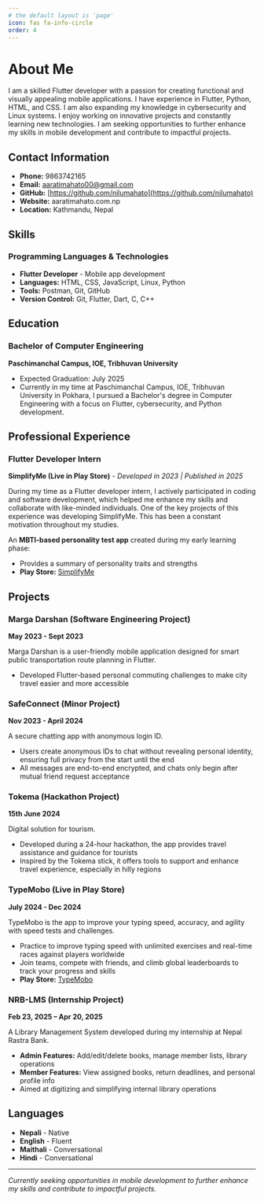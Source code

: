 ```yaml
---
# the default layout is 'page'
icon: fas fa-info-circle
order: 4
---
```


# About Me

I am a skilled Flutter developer with a passion for creating functional and visually appealing mobile applications. I have experience in Flutter, Python, HTML, and CSS. I am also expanding my knowledge in cybersecurity and Linux systems. I enjoy working on innovative projects and constantly learning new technologies. I am seeking opportunities to further enhance my skills in mobile development and contribute to impactful projects.

## Contact Information

- **Phone:** 9863742165
- **Email:** aaratimahato00@gmail.com
- **GitHub:** [https://github.com/nilumahato](https://github.com/nilumahato)
- **Website:** aaratimahato.com.np
- **Location:** Kathmandu, Nepal

## Skills

### Programming Languages & Technologies
- **Flutter Developer** - Mobile app development
- **Languages:** HTML, CSS, JavaScript, Linux, Python
- **Tools:** Postman, Git, GitHub
- **Version Control:** Git, Flutter, Dart, C, C++

## Education

### Bachelor of Computer Engineering
**Paschimanchal Campus, IOE, Tribhuvan University**
- Expected Graduation: July 2025
- Currently in my time at Paschimanchal Campus, IOE, Tribhuvan University in Pokhara, I pursued a Bachelor's degree in Computer Engineering with a focus on Flutter, cybersecurity, and Python development.

## Professional Experience

### Flutter Developer Intern
**SimplifyMe (Live in Play Store)** - *Developed in 2023 | Published in 2025*

During my time as a Flutter developer intern, I actively participated in coding and software development, which helped me enhance my skills and collaborate with like-minded individuals. One of the key projects of this experience was developing SimplifyMe. This has been a constant motivation throughout my studies.

An **MBTI-based personality test app** created during my early learning phase:
- Provides a summary of personality traits and strengths
- **Play Store:** [SimplifyMe](https://play.google.com/store/apps/details?id=com.aarati.mbti_test)

## Projects

### Marga Darshan (Software Engineering Project)
**May 2023 - Sept 2023**

Marga Darshan is a user-friendly mobile application designed for smart public transportation route planning in Flutter.
- Developed Flutter-based personal commuting challenges to make city travel easier and more accessible

### SafeConnect (Minor Project)
**Nov 2023 - April 2024**

A secure chatting app with anonymous login ID.
- Users create anonymous IDs to chat without revealing personal identity, ensuring full privacy from the start until the end
- All messages are end-to-end encrypted, and chats only begin after mutual friend request acceptance

### Tokema (Hackathon Project)
**15th June 2024**

Digital solution for tourism.
- Developed during a 24-hour hackathon, the app provides travel assistance and guidance for tourists
- Inspired by the Tokema stick, it offers tools to support and enhance travel experience, especially in hilly regions

### TypeMobo (Live in Play Store)
**July 2024 - Dec 2024**

TypeMobo is the app to improve your typing speed, accuracy, and agility with speed tests and challenges.
- Practice to improve typing speed with unlimited exercises and real-time races against players worldwide
- Join teams, compete with friends, and climb global leaderboards to track your progress and skills
- **Play Store:** [TypeMobo](https://play.google.com/store/apps/details?id=com.aarati.typing_speed_test_share)

### NRB-LMS (Internship Project)
**Feb 23, 2025 – Apr 20, 2025**

A Library Management System developed during my internship at Nepal Rastra Bank.
- **Admin Features:** Add/edit/delete books, manage member lists, library operations
- **Member Features:** View assigned books, return deadlines, and personal profile info
- Aimed at digitizing and simplifying internal library operations

## Languages

- **Nepali** - Native
- **English** - Fluent
- **Maithali** - Conversational
- **Hindi** - Conversational

---

*Currently seeking opportunities in mobile development to further enhance my skills and contribute to impactful projects.*
